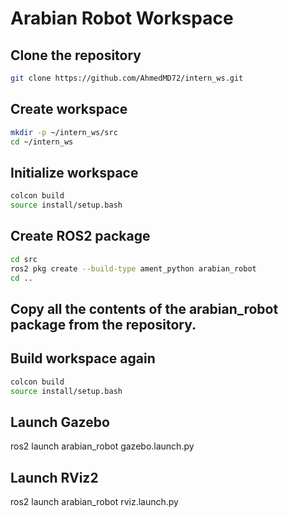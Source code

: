 # Arabian Robot Workspace

## Clone the repository ##
```bash
git clone https://github.com/AhmedMD72/intern_ws.git
```

## Create workspace ##
```bash
mkdir -p ~/intern_ws/src
cd ~/intern_ws
```
## Initialize workspace ##
```bash
colcon build
source install/setup.bash
```

## Create ROS2 package ##
```bash
cd src
ros2 pkg create --build-type ament_python arabian_robot
cd ..
```
## Copy all the contents of the arabian_robot package from the repository.

## Build workspace again ##
```bash
colcon build
source install/setup.bash
```
## Launch Gazebo ##
ros2 launch arabian_robot gazebo.launch.py

## Launch RViz2 ## 
ros2 launch arabian_robot rviz.launch.py

